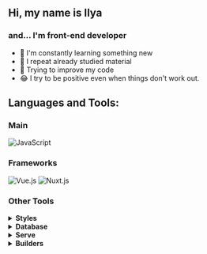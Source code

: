 ## Hi, my name is Ilya

### and... I'm front-end developer

- 📖 I'm constantly learning something new
- 🤔 I repeat already studied material
- 🔧 Trying to improve my code
- 😂 I try to be positive even when things don't work out.

## Languages and Tools:

### Main

![JavaScript](https://img.shields.io/badge/-JavaScript-1e272e?style=for-the-badge&logo=JavaScript)

### Frameworks

![Vue.js](https://img.shields.io/badge/-Vue.js-1e272e?style=for-the-badge&logo=vuedotjs) ![Nuxt.js](https://img.shields.io/badge/-Nuxt.js-1e272e?style=for-the-badge&logo=nuxtdotjs)


### Other Tools
<details>
<summary><b>Styles</b></summary>

![Stylus](https://img.shields.io/badge/-Stylus-1e272e?style=for-the-badge&logo=Stylus)
![CSS](https://img.shields.io/badge/-CSS-1e272e?style=for-the-badge&logo=css3&logoColor=1572B6) 
![Tailwind](https://img.shields.io/badge/-TailwindCSS-1e272e?style=for-the-badge&logo=tailwindcss)
![SASS](https://img.shields.io/badge/-SASS-1e272e?style=for-the-badge&logo=sass)
</details>
<details>
<summary><b>Database</b></summary>

![SQL](https://img.shields.io/badge/-SQL-1e272e?style=for-the-badge&logo=mysql)
![MongoDB](https://img.shields.io/badge/-MongoDB-1e272e?style=for-the-badge&logo=mongodb)
![Supabase](https://img.shields.io/badge/-Supabase-1e272e?style=for-the-badge&logo=supabase)
![Strapi](https://img.shields.io/badge/-Strapi-1e272e?style=for-the-badge&logo=strapi)
</details>
<details>
<summary><b>Serve</b></summary>

![Node.js](https://img.shields.io/badge/-Node.js-1e272e?style=for-the-badge&logo=nodedotjs)
![Express](https://img.shields.io/badge/-Express-1e272e?style=for-the-badge&logo=express)
![NestJS](https://img.shields.io/badge/-NestJS-1e272e?style=for-the-badge&logo=nestjs)
</details>
<details>
<summary><b>Builders</b></summary>

![Webpack](https://img.shields.io/badge/-Webpack-1e272e?style=for-the-badge&logo=webpack)
![Vite](https://img.shields.io/badge/-Vite-1e272e?style=for-the-badge&logo=vite)
![Storybook](https://img.shields.io/badge/-Storybook-1e272e?style=for-the-badge&logo=storybook)
</details>
